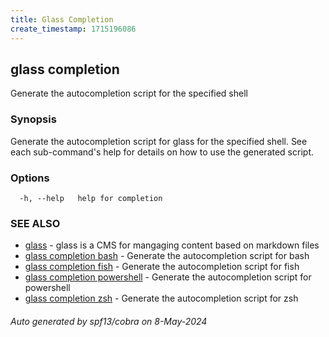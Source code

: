 ```yaml
---
title: Glass Completion
create_timestamp: 1715196086
---
```

## glass completion

Generate the autocompletion script for the specified shell

### Synopsis

Generate the autocompletion script for glass for the specified shell.
See each sub-command's help for details on how to use the generated script.


### Options

```
  -h, --help   help for completion
```

### SEE ALSO

* [glass]()	 - glass is a CMS for mangaging content based on markdown files
* [glass completion bash]()	 - Generate the autocompletion script for bash
* [glass completion fish]()	 - Generate the autocompletion script for fish
* [glass completion powershell]()	 - Generate the autocompletion script for powershell
* [glass completion zsh]()	 - Generate the autocompletion script for zsh

###### Auto generated by spf13/cobra on 8-May-2024
